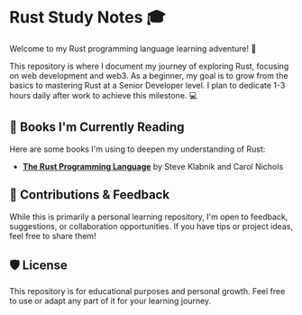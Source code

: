 # Rust Study Notes 🎓

Welcome to my Rust programming language learning adventure! 🦀

This repository is where I document my journey of exploring Rust, focusing on web development and web3. As a beginner, my goal is to grow from the basics to mastering Rust at a Senior Developer level. I plan to dedicate 1-3 hours daily after work to achieve this milestone. 💻

## 📖 Books I'm Currently Reading

Here are some books I'm using to deepen my understanding of Rust:

- **[The Rust Programming Language][1]** by Steve Klabnik and Carol Nichols

## 🤝 Contributions & Feedback

While this is primarily a personal learning repository, I'm open to feedback, suggestions, or collaboration opportunities. If you have tips or project ideas, feel free to share them!

## 🛡️ License

This repository is for educational purposes and personal growth. Feel free to use or adapt any part of it for your learning journey.

[1]: https://doc.rust-lang.org/book/
